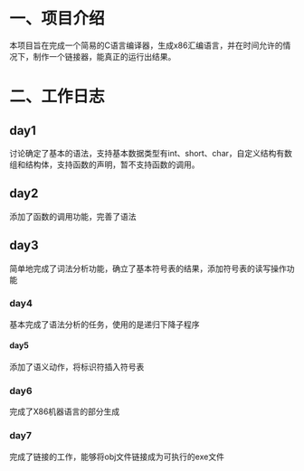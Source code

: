 # 一、项目介绍

本项目旨在完成一个简易的C语言编译器，生成x86汇编语言，并在时间允许的情况下，制作一个链接器，能真正的运行出结果。



# 二、工作日志

## day1

讨论确定了基本的语法，支持基本数据类型有int、short、char，自定义结构有数组和结构体，支持函数的声明，暂不支持函数的调用。

## day2

添加了函数的调用功能，完善了语法



## day3

简单地完成了词法分析功能，确立了基本符号表的结果，添加符号表的读写操作功能



### day4

基本完成了语法分析的任务，使用的是递归下降子程序



#### day5

添加了语义动作，将标识符插入符号表



### day6

完成了X86机器语言的部分生成



### day7

完成了链接的工作，能够将obj文件链接成为可执行的exe文件